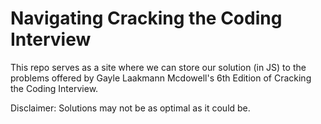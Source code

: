 # Navigating Cracking the Coding Interview #
This repo serves as a site where we can store our solution (in JS) to the problems offered by Gayle Laakmann Mcdowell's 6th Edition of Cracking the Coding Interview. 

Disclaimer: Solutions may not be as optimal as it could be. 
